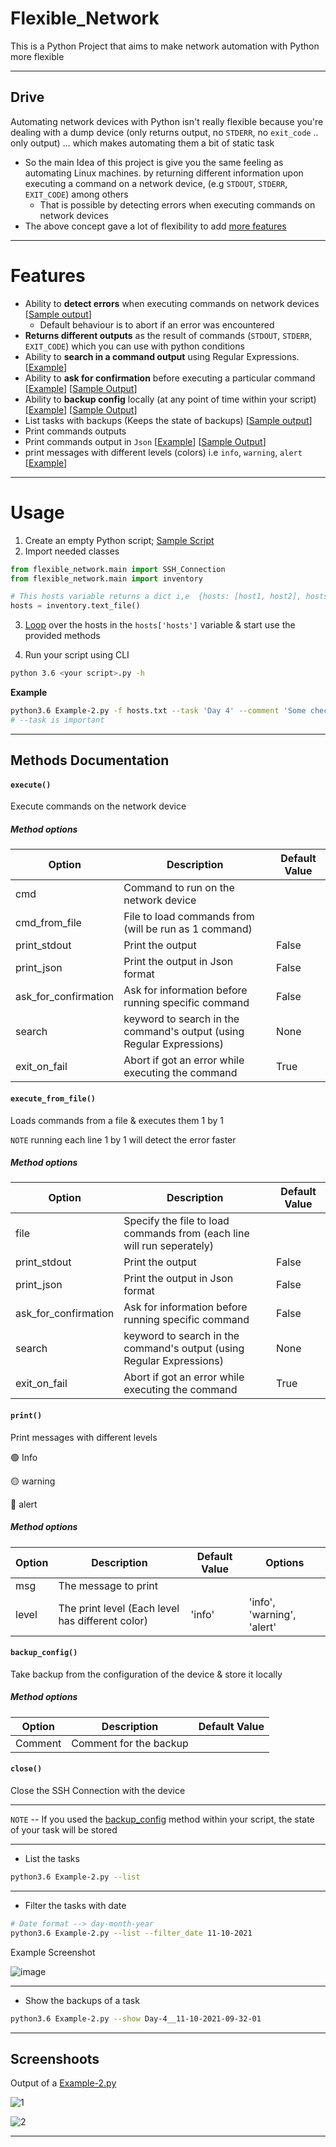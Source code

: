 # Flexible_Network

This is a Python Project that aims to make network automation with Python more flexible

---

## Drive

Automating network devices with Python isn't really flexible because you're dealing with a dump device (only returns output, no `STDERR`, no `exit_code` .. only output) ... which makes automating them a bit of static task

* So the main Idea of this project is give you the same feeling as automating Linux machines. by returning  different information upon executing a command on a network device, (e.g `STDOUT`, `STDERR`, `EXIT_CODE`) among others
  * That is possible by detecting errors when executing commands on network devices
* The above concept gave a lot of flexibility to add [more features](https://gitlab.com/eslam.gomaa1/flexible_network/-/blob/main/README.md#features)


---


# Features

* Ability to **detect errors** when executing commands on network devices [[Sample output](https://i.imgur.com/5taJkl2.png)]
    * Default behaviour is to abort if an error was encountered
* **Returns different outputs** as the result of commands (`STDOUT`, `STDERR`, `EXIT_CODE`) which you can use with python conditions
* Ability to **search in a command output** using Regular Expressions. [[Example](https://gitlab.com/eslam.gomaa1/flexible_network/-/blob/main/Example-2.py#L22)]
* Ability to **ask for confirmation** before executing a particular command [[Example](https://gitlab.com/eslam.gomaa1/flexible_network/-/blob/main/Example-2.py#L32)] [[Sample Output](https://i.imgur.com/331PPsy.png)]
* Ability to **backup config** locally (at any point of time within your script) [[Example](https://gitlab.com/eslam.gomaa1/flexible_network/-/blob/main/Example-2.py#L29)] [[Sample Output](https://i.imgur.com/8AS8d6a.png)]
* List tasks with backups (Keeps the state of backups) [[Sample output](https://i.imgur.com/sKiZogL.png)]
* Print commands outputs
* Print commands output in `Json` [[Example](https://gitlab.com/eslam.gomaa1/flexible_network/-/blob/main/Example-2.py#L28)] [[Sample Output](https://i.imgur.com/Dgeh4kQ.png)]
* print messages with different levels (colors) i.e  `info`, `warning`, `alert` [[Example](https://gitlab.com/eslam.gomaa1/flexible_network/-/blob/main/Example-2.py#L21)]



---


# Usage

1. Create an empty Python script; [Sample Script](https://gitlab.com/eslam.gomaa1/flexible_network/-/blob/main/Example-2.py#L1)
2. Import needed classes
```python
from flexible_network.main import SSH_Connection
from flexible_network.main import inventory

# This hosts variable returns a dict i,e  {hosts: [host1, host2], hosts_number: N}
hosts = inventory.text_file()
```
3. [Loop](https://gitlab.com/eslam.gomaa1/flexible_network/-/blob/main/Example-2.py#L14) over the hosts in the `hosts['hosts']` variable & start use the provided methods

4. Run your script using CLI
```bash
python 3.6 <your script>.py -h
```

**Example**

```bash
python3.6 Example-2.py -f hosts.txt --task 'Day 4' --comment 'Some checks & taking backups of some devices'
# --task is important
```

---

## Methods Documentation


#### `execute()`

Execute commands on the network device



##### Method options

| Option               | Description                                                  | Default Value |
| -------------------- | ------------------------------------------------------------ | ------------- |
| cmd                  | Command to run on the network device                         |               |
| cmd_from_file        | File to load commands from (will be run as 1 command)        |               |
| print_stdout         | Print the output                                             | False         |
| print_json           | Print the output in Json format                              | False         |
| ask_for_confirmation | Ask for information before running specific command          | False         |
| search               | keyword to search in the command's output (using Regular Expressions) | None          |
| exit_on_fail         | Abort if got an error while executing the command            | True          |





#### `execute_from_file()`  
Loads commands from a file & executes them 1 by 1

`NOTE` running each line 1 by 1 will detect the error faster



##### Method options

| Option               | Description                                                  | Default Value |
| -------------------- | ------------------------------------------------------------ | ------------- |
| file                 | Specify the file to load commands from (each line will run seperately) |               |
| print_stdout         | Print the output                                             | False         |
| print_json           | Print the output in Json format                              | False         |
| ask_for_confirmation | Ask for information before running specific command          | False         |
| search               | keyword to search in the command's output (using Regular Expressions) | None          |
| exit_on_fail         | Abort if got an error while executing the command            | True          |




#### `print()`  

Print messages with different levels

🟢 Info

🟡 warning

🔴 alert



##### Method options

| Option | Description                                      | Default Value | Options                    |
| ------ | ------------------------------------------------ | ------------- | -------------------------- |
| msg    | The message to print                             |               |                            |
| level  | The print level (Each level has different color) | 'info'        | 'info', 'warning', 'alert' |



#### `backup_config()`

Take backup from the configuration of the device & store it locally



##### Method options

| Option  | Description            | Default Value |
| ------- | ---------------------- | ------------- |
| Comment | Comment for the backup |               |





#### `close()`

Close the SSH Connection with the device




---

`NOTE` -- If you used the [backup_config](https://gitlab.com/eslam.gomaa1/flexible_network/-/blob/main/Example-2.py#L29) method within your script, the state of your task will be stored

---


* List the tasks

```bash
python3.6 Example-2.py --list
```

---

* Filter the tasks with date

```bash
# Date format --> day-month-year
python3.6 Example-2.py --list --filter_date 11-10-2021
```

Example Screenshot

![image](https://user-images.githubusercontent.com/33789516/137085811-63770ec9-55e7-41ca-9c3c-22909c8047f2.png)

---

* Show the backups of a task

```bash
python3.6 Example-2.py --show Day-4__11-10-2021-09-32-01
```



---


## Screenshoots

Output of a [Example-2.py](https://gitlab.com/eslam.gomaa1/flexible_network/-/blob/main/Example-2.py)

![1](https://i.imgur.com/TRcFcSN.png)

![2](https://i.imgur.com/pWYqqfR.png)


---


